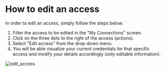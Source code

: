 ﻿---
sidebar_position: 3
---

# How to edit an access

In order to edit an access, simply follow the steps below:

1. Filter the access to be edited in the "My Connections" screen.
1. Click on the three dots to the right of the access (actions).
1. Select "Edit access" from the drop-down menu.
1. You will be able visualize your current credentials for that specific access and modify your details accordingly (only editable information).

![edit_access](https://storage.travelgate.com/kbase/edit_access.jpg)